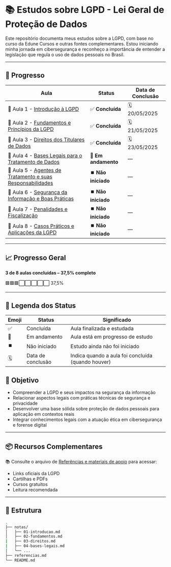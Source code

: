 # 📚 Estudos sobre LGPD - Lei Geral de Proteção de Dados

Este repositório documenta meus estudos sobre a LGPD, com base no curso da Edune Cursos e outras fontes complementares. Estou iniciando minha jornada em cibersegurança e reconheço a importância de entender a legislação que regula o uso de dados pessoais no Brasil.

---

## 📅 Progresso


| Aula | Status | Data de Conclusão |
|------|--------|-------------------|
| 📘 Aula 1 - [Introdução à LGPD](./notas/01-introducao.md) | ✅ **Concluída** | 🗓️ 20/05/2025 |
| 📘 Aula 2 - [Fundamentos e Princípios da LGPD](./notas/02-fundamentos.md)| ✅ **Concluída** | 🗓️ 21/05/2025 |
| 📘 Aula 3 - [Direitos dos Titulares de Dados](./notas/03-direitos.md) | ✅ **Concluída** | 🗓️ 23/05/2025 |
| 📘 Aula 4 - [Bases Legais para o Tratamento de Dados](./notas/04-bases-legais.md) | 🔄 **Em andamento** | — |
| 📘 Aula 5 - [Agentes de Tratamento e suas Responsabilidades](./notas/05-agentes.md) | ⏹️ **Não iniciado** | — |
| 📘 Aula 6 - [Segurança da Informação e Boas Práticas](./notas/06-seguranca.md) | ⏹️ **Não iniciado** | — |
| 📘 Aula 7 - [Penalidades e Fiscalização](./notas/07-penalidades.md) | ⏹️ **Não iniciado** | — |
| 📘 Aula 8 - [Casos Práticos e Aplicações da LGPD](./notas/08-casos-praticos.md) | ⏹️ **Não iniciado** | — |

---

## 📈 Progresso Geral

**3 de 8 aulas concluídas – 37,5% completo**

🟩🟩🟩⬜⬜⬜⬜⬜ 37,5%

---

## 📘 Legenda dos Status

| Emoji | Status          | Significado                                           |
|-------|------------------|-------------------------------------------------------|
| ✅    | Concluída         | Aula finalizada e estudada                           |
| 🔄    | Em andamento      | Aula está em progresso de estudo                     |
| ⏹️    | Não iniciado      | Estudo ainda não foi iniciado                        |
| 🗓️    | Data de conclusão | Indica quando a aula foi concluída (quando houver)  |

## 🧠 Objetivo

- Compreender a LGPD e seus impactos na segurança da informação
- Relacionar aspectos legais com práticas técnicas de segurança e privacidade
- Desenvolver uma base sólida sobre proteção de dados pessoais para aplicação em contextos reais
- Integrar conhecimentos legais com a atuação ética em cibersegurança e forense digital

---

## 📦 Recursos Complementares

📚 Consulte o arquivo de [Referências e materiais de apoio](./referencias.md) para acessar:

- Links oficiais da LGPD  
- Cartilhas e PDFs  
- Cursos gratuitos  
- Leitura recomendada

---

## 📁 Estrutura

```bash
.
├── notas/
│   ├── 01-introducao.md
│   ├── 02-fundamentos.md
|   ├── 03-direitos.md
|   ├── 04-bases-legais.md
│   └── ...
├── referencias.md
└── README.md
